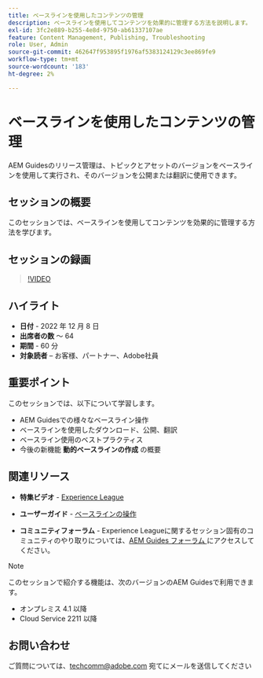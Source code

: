 ```yaml
---
title: ベースラインを使用したコンテンツの管理
description: ベースラインを使用してコンテンツを効果的に管理する方法を説明します。
exl-id: 3fc2e889-b255-4e8d-9750-ab61337107ae
feature: Content Management, Publishing, Troubleshooting
role: User, Admin
source-git-commit: 462647f953895f1976af5383124129c3ee869fe9
workflow-type: tm+mt
source-wordcount: '183'
ht-degree: 2%

---
```


# ベースラインを使用したコンテンツの管理

AEM Guidesのリリース管理は、トピックとアセットのバージョンをベースラインを使用して実行され、そのバージョンを公開または翻訳に使用できます。

## セッションの概要

このセッションでは、ベースラインを使用してコンテンツを効果的に管理する方法を学びます。

## セッションの録画

>[!VIDEO](https://video.tv.adobe.com/v/3414172/version-management-release-management-baseline?quality=12&learn=on)

## ハイライト

- **日付** - 2022 年 12 月 8 日
- **出席者の数** ～ 64
- **期間** - 60 分
- **対象読者** – お客様、パートナー、Adobe社員

## 重要ポイント

このセッションでは、以下について学習します。
- AEM Guidesでの様々なベースライン操作
- ベースラインを使用したダウンロード、公開、翻訳
- ベースライン使用のベストプラクティス
- 今後の新機能 **動的ベースラインの作成** の概要

## 関連リソース

- **特集ビデオ** - [Experience League](https://experienceleague.adobe.com/docs/experience-manager-guides-learn/videos/advanced-user-guide/overview.html?lang=ja)

- **ユーザーガイド** - [ ベースラインの操作 ](https://help.adobe.com/en_US/xml-documentation-for-adobe-experience-manager/index.html#t=DXML-master-map%2Fgenerate-output-use-baseline-for-publishing.html)

- **コミュニティフォーラム** - Experience Leagueに関するセッション固有のコミュニティのやり取りについては、[AEM Guides フォーラム ](https://experienceleaguecommunities.adobe.com/t5/experience-manager-guides/bd-p/xml-documentation-discussions?profile.language=ja) にアクセスしてください。

>[!NOTE]
>
>このセッションで紹介する機能は、次のバージョンのAEM Guidesで利用できます。
> - オンプレミス 4.1 以降
> - Cloud Service 2211 以降

## お問い合わせ

ご質問については、<techcomm@adobe.com> 宛てにメールを送信してください

